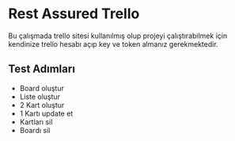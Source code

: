 # Rest Assured Trello


Bu çalışmada trello sitesi kullanılmış olup projeyi çalıştırabilmek için kendinize trello hesabı açıp key ve token almanız gerekmektedir.

## Test Adımları

- Board oluştur
- Liste oluştur
- 2 Kart oluştur
- 1 Kartı update et
- Kartları sil
- Boardı sil



